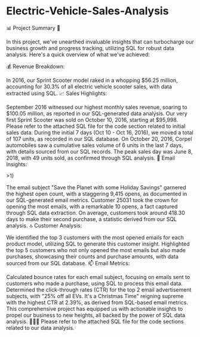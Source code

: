 # Electric-Vehicle-Sales-Analysis


📊 Project Summary 🚀

In this project, we've unearthed invaluable insights that can turbocharge our business growth and progress tracking, utilizing SQL for robust data analysis. Here's a quick overview of what we've achieved:

💰 Revenue Breakdown:

In 2016, our Sprint Scooter model raked in a whopping $56.25 million, accounting for 30.3% of all electric vehicle scooter sales, with data extracted using SQL.
📈 Sales Highlights:

September 2016 witnessed our highest monthly sales revenue, soaring to $100.05 million, as reported in our SQL-generated data analysis.
Our very first Sprint Scooter was sold on October 10, 2016, starting at $95,998. Please refer to the attached SQL file for the code section related to initial sales data.
During the initial 7 days (Oct 10 - Oct 16, 2016), we moved a total of 107 units, as recorded in our SQL database.
On October 20, 2016, Corpel automobiles saw a cumulative sales volume of 6 units in the last 7 days, with details sourced from our SQL records.
The peak sales day was June 8, 2018, with 49 units sold, as confirmed through SQL analysis.
📧 Email Insights:
<p>>1)</p>
The email subject "Save the Planet with some Holiday Savings" garnered the highest open count, with a staggering 9,415 opens, as documented in our SQL-generated email metrics.
Customer 25031 took the crown for opening the most emails, with a remarkable 10 opens, a fact captured through SQL data extraction.
On average, customers took around 418.30 days to make their second purchase, a statistic derived from our SQL analysis.
🔝 Customer Analysis:

We identified the top 3 customers with the most opened emails for each product model, utilizing SQL to generate this customer insight.
Highlighted the top 5 customers who not only opened the most emails but also made purchases, showcasing their counts and purchase amounts, with data sourced from our SQL database.
📫 Email Metrics:

Calculated bounce rates for each email subject, focusing on emails sent to customers who made a purchase, using SQL to process this email data.
Determined the click-through rates (CTR) for the top 2 email advertisement subjects, with "25% off all EVs. It's a Christmas Time" reigning supreme with the highest CTR at 2.39%, as derived from SQL-based email metrics.
This comprehensive project has equipped us with actionable insights to propel our business to new heights, all backed by the power of SQL data analysis. 🚗💼💡 Please refer to the attached SQL file for the code sections related to our data analysis.

